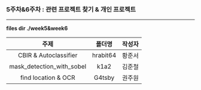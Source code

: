 ### 5주차&6주차 : 관련 프로젝트 찾기 & 개인 프로젝트

------

**files dir ./week5&week6**

|           주제            |  폴더명  | 작성자 |
| :-----------------------: | :------: | :----: |
| CBIR &amp; Autoclassifier | hrabit64 | 황준서 |
| mask_detection_with_sobel |   k1a2   | 김준철 |
|    find location & OCR    |  G4tsby  | 권주원 |

